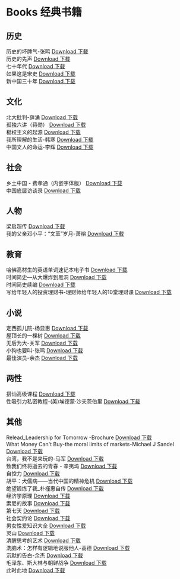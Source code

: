 # Books 经典书籍
## 历史
历史的坏脾气-张鸣 [Download 下载](http://yimuhe.com/file-4171937.html)<br>
历史的先声 [Download 下载](http://yimuhe.com/file-4171936.html)<br>
七十年代 [Download 下载](http://yimuhe.com/file-4171930.html)<br>
如果这是宋史 [Download 下载](http://yimuhe.com/file-4171940.html)<br>
新中国三十年 [Download 下载](http://yimuhe.com/file-4171950.html)<br>
## 文化
北大批判-薛涌 [Download 下载](http://yimuhe.com/file-4171935.html)<br>
孤独六讲（蒋勋） [Download 下载](http://yimuhe.com/file-4171941.html)<br>
极权主义的起源 [Download 下载](http://yimuhe.com/file-4171955.html)<br>
我所理解的生活-韩寒 [Download 下载](http://yimuhe.com/file-4171946.html)<br>
中国文人的命运-李辉 [Download 下载](http://yimuhe.com/file-4171932.html)<br>
## 社会
乡土中国 - 费孝通（内嵌字体版） [Download 下载](http://yimuhe.com/file-4171933.html)<br>
中国底层访谈录 [Download 下载](http://yimuhe.com/file-4171931.html)<br>
## 人物
梁启超传 [Download 下载](http://yimuhe.com/file-4171956.html)<br>
我的父亲邓小平：“文革”岁月-萧榕 [Download 下载](http://yimuhe.com/file-4171947.html)<br>
## 教育
哈佛高材生的英语单词速记本电子书 [Download 下载](http://yimuhe.com/file-4171939.html)<br>
时间简史—从大爆炸到黑洞 [Download 下载](http://yimuhe.com/file-4171952.html)<br>
时间简史续编 [Download 下载](http://yimuhe.com/file-4171953.html)<br>
写给年轻人的投资理财书-理财师给年轻人的10堂理财课 [Download 下载](http://yimuhe.com/file-4171934.html)<br>
## 小说
定西孤儿院-杨显惠 [Download 下载](http://yimuhe.com/file-4171942.html)<br>
屋顶长的一棵树 [Download 下载](http://yimuhe.com/file-4171944.html)<br>
无后为大-关军 [Download 下载](http://yimuhe.com/file-4171951.html)<br>
小狗也要叫-张鸣 [Download 下载](http://yimuhe.com/file-4171943.html)<br>
最佳演员-余杰 [Download 下载](http://yimuhe.com/file-4171954.html)<br>
## 两性
搭讪高级课程 [Download 下载](http://yimuhe.com/file-4171948.html)<br>
性吸引力私密教程-(美)埃德蒙·沙夫茨伯里 [Download 下载](http://yimuhe.com/file-4171945.html)<br>
## 其他
Relead_Leadership for Tomorrow -Brochure [Download 下载](http://yimuhe.com/file-4171928.html)<br>
What Money Can't Buy-the moral limits of markets-Michael J Sandel [Download 下载](http://yimuhe.com/file-4171929.html)<br>
台湾，我不是来玩的-马军 [Download 下载](http://yimuhe.com/file-4171938.html)<br>
致我们终将逝去的青春 - 辛夷坞 [Download 下载](http://yimuhe.com/file-4171971.html)<br>
自控力 [Download 下载](http://yimuhe.com/file-4171970.html)<br>
胡平：犬儒病——当代中国的精神危机 [Download 下载](http://yimuhe.com/file-4171969.html)<br>
绝望锻炼了我_朴槿惠自传 [Download 下载](http://yimuhe.com/file-4171968.html)<br>
经济学原理 [Download 下载](http://yimuhe.com/file-4171967.html)<br>
索尼的故事 [Download 下载](http://yimuhe.com/file-4171966.html)<br>
第七天 [Download 下载](http://yimuhe.com/file-4171965.html)<br>
社会契约论 [Download 下载](http://yimuhe.com/file-4171964.html)<br>
男女性爱知识大全 [Download 下载](http://yimuhe.com/file-4171963.html)<br>
灵山 [Download 下载](http://yimuhe.com/file-4171962.html)<br>
清醒思考的艺术 [Download 下载](http://yimuhe.com/file-4171961.html)<br>
洗脑术：怎样有逻辑地说服他人-高德 [Download 下载](http://yimuhe.com/file-4171960.html)<br>
沉默的告白-余杰 [Download 下载](http://yimuhe.com/file-4171959.html)<br>
毛泽东、斯大林与朝鲜战争 [Download 下载](http://yimuhe.com/file-4171958.html)<br>
此时此地 [Download 下载](http://yimuhe.com/file-4171957.html)<br>
